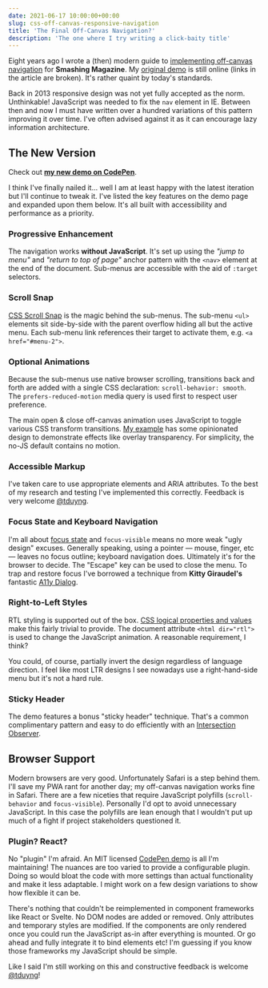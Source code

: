 ```yaml
---
date: 2021-06-17 10:00:00+00:00
slug: css-off-canvas-responsive-navigation
title: 'The Final Off-Canvas Navigation?'
description: 'The one where I try writing a click-baity title'
---
```

Eight years ago I wrote a (then) modern guide to [implementing off-canvas navigation](https://www.smashingmagazine.com/2013/01/off-canvas-navigation-for-responsive-website/) for **Smashing Magazine**. My [original demo](https://tduyng.github.io/Responsive-Off-Canvas-Menu/step4.html)  is still online (links in the article are broken). It's rather quaint by today's standards.

Back in 2013 responsive design was not yet fully accepted as the norm. Unthinkable! JavaScript was needed to fix the `nav` element in IE. Between then and now I must have written over a hundred variations of this pattern improving it over time. I've often advised against it as it can encourage lazy information architecture.

## The New Version

Check out [**my new demo on CodePen**](https://codepen.io/tduyng/full/yLMEogE).

I think I've finally nailed it... well I am at least happy with the latest iteration but I'll continue to tweak it. I've listed the key features on the demo page and expanded upon them below. It's all built with accessibility and performance as a priority.

### Progressive Enhancement

The navigation works **without JavaScript**. It's set up using the *"jump to menu"* and *"return to top of page"* anchor pattern with the `<nav>` element at the end of the document. Sub-menus are accessible with the aid of `:target` selectors.

### Scroll Snap

[CSS Scroll Snap](https://developer.mozilla.org/en-US/docs/Web/CSS/CSS_Scroll_Snap/Basic_concepts) is the magic behind the sub-menus. The sub-menu `<ul>` elements sit side-by-side with the parent overflow hiding all but the active menu. Each sub-menu link references their target to activate them, e.g. `<a href="#menu-2">`.

### Optional Animations

Because the sub-menus use native browser scrolling, transitions back and forth are added with a single CSS declaration: `scroll-behavior: smooth`. The `prefers-reduced-motion` media query is used first to respect user preference.

The main open & close off-canvas animation uses JavaScript to toggle various CSS transform transitions. [My example](https://codepen.io/tduyng/full/yLMEogE) has some opinionated design to demonstrate effects like overlay transparency. For simplicity, the no-JS default contains no motion.

### Accessible Markup

I've taken care to use appropriate elements and ARIA attributes. To the best of my research and testing I've implemented this correctly. Feedback is very welcome [@tduyng](https://twitter.com/tduyng).

### Focus State and Keyboard Navigation

I'm all about [focus state](/2021/04/30/accessibility-css-focus-state/) and `focus-visible` means no more weak "ugly design" excuses. Generally speaking, using a pointer — mouse, finger, etc — leaves no focus outline; keyboard navigation does. Ultimately it's for the browser to decide. The "Escape" key can be used to close the menu. To trap and restore focus I've borrowed a technique from **Kitty Giraudel's** fantastic [A11y Dialog](https://github.com/KittyGiraudel/a11y-dialog).

### Right-to-Left Styles

RTL styling is supported out of the box. [CSS logical properties and values](/2021/02/02/changing-css-for-good-logical-properties-and-values/) make this fairly trivial to provide. The document attribute `<html dir="rtl">` is used to change the JavaScript animation. A reasonable requirement, I think?

You could, of course, partially invert the design regardless of language direction. I feel like most LTR designs I see nowadays use a right-hand-side menu but it's not a hard rule.

### Sticky Header

The demo features a bonus "sticky header" technique. That's a common complimentary pattern and easy to do efficiently with an [Intersection Observer](https://developer.mozilla.org/en-US/docs/Web/API/Intersection_Observer_API).

## Browser Support

Modern browsers are very good. Unfortunately Safari is a step behind them. I'll save my PWA rant for another day; my off-canvas navigation works fine in Safari. There are a few niceties that require JavaScript polyfills (`scroll-behavior` and `focus-visible`). Personally I'd opt to avoid unnecessary JavaScript. In this case the polyfills are lean enough that I wouldn't put up much of a fight if project stakeholders questioned it.

### Plugin? React?

No "plugin" I'm afraid. An MIT licensed [CodePen demo](https://codepen.io/tduyng/full/yLMEogE) is all I'm maintaining! The nuances are too varied to provide a configurable plugin. Doing so would bloat the code with more settings than actual functionality and make it less adaptable. I might work on a few design variations to show how flexible it can be.

There's nothing that couldn't be reimplemented in component frameworks like React or Svelte. No DOM nodes are added or removed. Only attributes and temporary styles are modified. If the components are only rendered once you could run the JavaScript as-in after everything is mounted. Or go ahead and fully integrate it to bind elements etc! I'm guessing if you know those frameworks my JavaScript should be simple.

Like I said I'm still working on this and constructive feedback is welcome [@tduyng](https://twitter.com/tduyng)!

